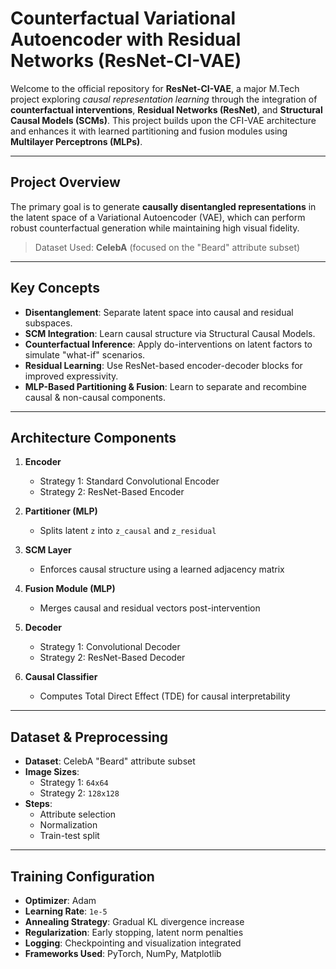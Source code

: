 # Counterfactual Variational Autoencoder with Residual Networks (ResNet-CI-VAE)

Welcome to the official repository for **ResNet-CI-VAE**, a major M.Tech project exploring *causal representation learning* through the integration of **counterfactual interventions**, **Residual Networks (ResNet)**, and **Structural Causal Models (SCMs)**. This project builds upon the CFI-VAE architecture and enhances it with learned partitioning and fusion modules using **Multilayer Perceptrons (MLPs)**.

---

##  Project Overview

The primary goal is to generate **causally disentangled representations** in the latent space of a Variational Autoencoder (VAE), which can perform robust counterfactual generation while maintaining high visual fidelity.

> Dataset Used: **CelebA** (focused on the "Beard" attribute subset)

---

##  Key Concepts

- **Disentanglement**: Separate latent space into causal and residual subspaces.
- **SCM Integration**: Learn causal structure via Structural Causal Models.
- **Counterfactual Inference**: Apply do-interventions on latent factors to simulate "what-if" scenarios.
- **Residual Learning**: Use ResNet-based encoder-decoder blocks for improved expressivity.
- **MLP-Based Partitioning & Fusion**: Learn to separate and recombine causal & non-causal components.

---

##  Architecture Components

1. **Encoder**  
   - Strategy 1: Standard Convolutional Encoder  
   - Strategy 2: ResNet-Based Encoder

2. **Partitioner (MLP)**  
   - Splits latent `z` into `z_causal` and `z_residual`

3. **SCM Layer**  
   - Enforces causal structure using a learned adjacency matrix

4. **Fusion Module (MLP)**  
   - Merges causal and residual vectors post-intervention

5. **Decoder**  
   - Strategy 1: Convolutional Decoder  
   - Strategy 2: ResNet-Based Decoder

6. **Causal Classifier**  
   - Computes Total Direct Effect (TDE) for causal interpretability

---

##  Dataset & Preprocessing

- **Dataset**: CelebA "Beard" attribute subset
- **Image Sizes**:
  - Strategy 1: `64x64`
  - Strategy 2: `128x128`
- **Steps**:
  - Attribute selection
  - Normalization
  - Train-test split

---

##  Training Configuration

- **Optimizer**: Adam
- **Learning Rate**: `1e-5`
- **Annealing Strategy**: Gradual KL divergence increase
- **Regularization**: Early stopping, latent norm penalties
- **Logging**: Checkpointing and visualization integrated
- **Frameworks Used**: PyTorch, NumPy, Matplotlib


